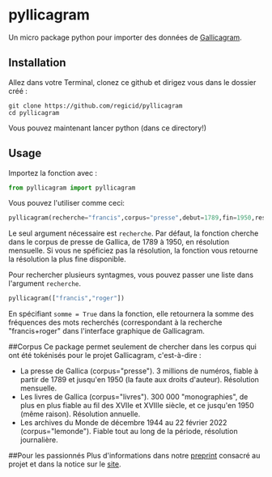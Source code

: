 # pyllicagram
Un micro package python pour importer des données de [Gallicagram](https://shiny.ens-paris-saclay.fr/app/gallicagram).

## Installation
Allez dans votre Terminal, clonez ce github et dirigez vous dans le dossier créé :
```console
git clone https://github.com/regicid/pyllicagram
cd pyllicagram
```
Vous pouvez maintenant lancer python (dans ce directory!)

## Usage
Importez la fonction avec :
```python
from pyllicagram import pyllicagram
```

Vous pouvez l'utiliser comme ceci:
```python
pyllicagram(recherche="francis",corpus="presse",debut=1789,fin=1950,resolution="annee")
```
Le seul argument nécessaire est `recherche`. Par défaut, la fonction cherche dans le corpus de presse de Gallica, de 1789 à 1950, en résolution mensuelle. Si vous ne spéficiez pas la résolution, la fonction vous retourne la résolution la plus fine disponible.

Pour rechercher plusieurs syntagmes, vous pouvez passer une liste dans l'argument `recherche`. 
```python
pyllicagram(["francis","roger"])

```
En spécifiant `somme = True` dans la fonction, elle retournera la somme des fréquences des mots recherchés (correspondant à la recherche "francis+roger" dans l'interface graphique de Gallicagram.

##Corpus
Ce package permet seulement de chercher dans les corpus qui ont été tokénisés pour le projet Gallicagram, c'est-à-dire :
* La presse de Gallica (corpus="presse"). 3 millions de numéros, fiable à partir de 1789 et jusqu'en 1950 (la faute aux droits d'auteur). Résolution mensuelle.
* Les livres de Gallica (corpus="livres"). 300 000 "monographies", de plus en plus fiable au fil des XVIIe et XVIIIe siècle, et ce jusqu'en 1950 (même raison). Résolution annuelle.
* Les archives du Monde de décembre 1944 au 22 février 2022 (corpus="lemonde"). Fiable tout au long de la période, résolution journalière.

##Pour les passionnés
Plus d'informations dans notre [preprint](https://osf.io/preprints/socarxiv/84bf3/) consacré au projet et dans la notice sur le [site](https://shiny.ens-paris-saclay.fr/app/gallicagram).
